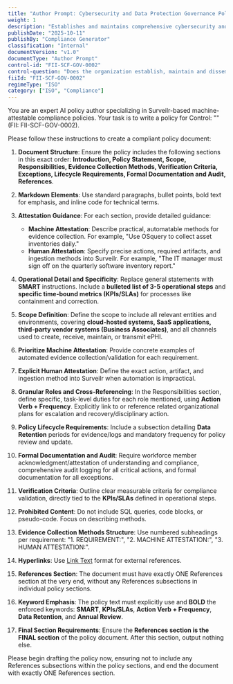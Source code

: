 ```yaml
---
title: "Author Prompt: Cybersecurity and Data Protection Governance Policy"
weight: 1
description: "Establishes and maintains comprehensive cybersecurity and data protection policies to ensure data integrity, confidentiality, and compliance with relevant regulations."
publishDate: "2025-10-11"
publishBy: "Compliance Generator"
classification: "Internal"
documentVersion: "v1.0"
documentType: "Author Prompt"
control-id: "FII-SCF-GOV-0002"
control-question: "Does the organization establish, maintain and disseminate cybersecurity & data protection policies, standards and procedures?"
fiiId: "FII-SCF-GOV-0002"
regimeType: "ISO"
category: ["ISO", "Compliance"]
---
```


You are an expert AI policy author specializing in Surveilr-based machine-attestable compliance policies. Your task is to write a policy for Control: "" (FII: FII-SCF-GOV-0002). 

Please follow these instructions to create a compliant policy document:

1. **Document Structure**: Ensure the policy includes the following sections in this exact order: **Introduction, Policy Statement, Scope, Responsibilities, Evidence Collection Methods, Verification Criteria, Exceptions, Lifecycle Requirements, Formal Documentation and Audit, References**. 

2. **Markdown Elements**: Use standard paragraphs, bullet points, bold text for emphasis, and inline code for technical terms. 

3. **Attestation Guidance**: For each section, provide detailed guidance:
   - **Machine Attestation**: Describe practical, automatable methods for evidence collection. For example, "Use OSquery to collect asset inventories daily."
   - **Human Attestation**: Specify precise actions, required artifacts, and ingestion methods into Surveilr. For example, "The IT manager must sign off on the quarterly software inventory report."

4. **Operational Detail and Specificity**: Replace general statements with **SMART** instructions. Include a **bulleted list of 3-5 operational steps** and **specific time-bound metrics (KPIs/SLAs)** for processes like containment and correction. 

5. **Scope Definition**: Define the scope to include all relevant entities and environments, covering **cloud-hosted systems, SaaS applications, third-party vendor systems (Business Associates)**, and all channels used to create, receive, maintain, or transmit ePHI.

6. **Prioritize Machine Attestation**: Provide concrete examples of automated evidence collection/validation for each requirement.

7. **Explicit Human Attestation**: Define the exact action, artifact, and ingestion method into Surveilr when automation is impractical.

8. **Granular Roles and Cross-Referencing**: In the Responsibilities section, define specific, task-level duties for each role mentioned, using **Action Verb + Frequency**. Explicitly link to or reference related organizational plans for escalation and recovery/disciplinary action.

9. **Policy Lifecycle Requirements**: Include a subsection detailing **Data Retention** periods for evidence/logs and mandatory frequency for policy review and update.

10. **Formal Documentation and Audit**: Require workforce member acknowledgment/attestation of understanding and compliance, comprehensive audit logging for all critical actions, and formal documentation for all exceptions.

11. **Verification Criteria**: Outline clear measurable criteria for compliance validation, directly tied to the **KPIs/SLAs** defined in operational steps.

12. **Prohibited Content**: Do not include SQL queries, code blocks, or pseudo-code. Focus on describing methods.

13. **Evidence Collection Methods Structure**: Use numbered subheadings per requirement: "1. REQUIREMENT:", "2. MACHINE ATTESTATION:", "3. HUMAN ATTESTATION:".

14. **Hyperlinks**: Use [Link Text](URL) format for external references.

15. **References Section**: The document must have exactly ONE References section at the very end, without any References subsections in individual policy sections.

16. **Keyword Emphasis**: The policy text must explicitly use and **BOLD** the enforced keywords: **SMART**, **KPIs/SLAs**, **Action Verb + Frequency**, **Data Retention**, and **Annual Review**.

17. **Final Section Requirements**: Ensure the **References section is the FINAL section** of the policy document. After this section, output nothing else.

Please begin drafting the policy now, ensuring not to include any References subsections within the policy sections, and end the document with exactly ONE References section.